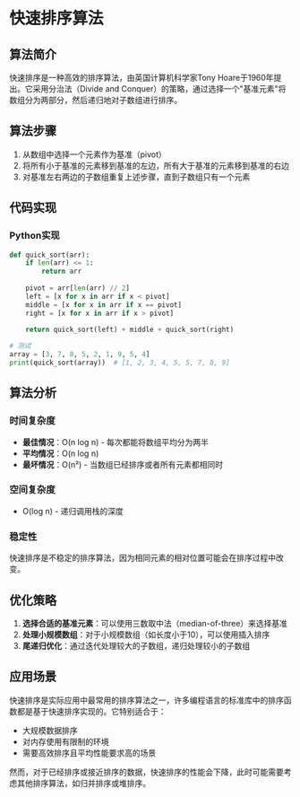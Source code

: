 # 快速排序算法

## 算法简介

快速排序是一种高效的排序算法，由英国计算机科学家Tony Hoare于1960年提出。它采用分治法（Divide and Conquer）的策略，通过选择一个"基准元素"将数组分为两部分，然后递归地对子数组进行排序。

## 算法步骤

1. 从数组中选择一个元素作为基准（pivot）
2. 将所有小于基准的元素移到基准的左边，所有大于基准的元素移到基准的右边
3. 对基准左右两边的子数组重复上述步骤，直到子数组只有一个元素

## 代码实现

### Python实现

```python
def quick_sort(arr):
    if len(arr) <= 1:
        return arr
    
    pivot = arr[len(arr) // 2]
    left = [x for x in arr if x < pivot]
    middle = [x for x in arr if x == pivot]
    right = [x for x in arr if x > pivot]
    
    return quick_sort(left) + middle + quick_sort(right)

# 测试
array = [3, 7, 8, 5, 2, 1, 9, 5, 4]
print(quick_sort(array))  # [1, 2, 3, 4, 5, 5, 7, 8, 9]
```

## 算法分析

### 时间复杂度

- **最佳情况**：O(n log n) - 每次都能将数组平均分为两半
- **平均情况**：O(n log n)
- **最坏情况**：O(n²) - 当数组已经排序或者所有元素都相同时

### 空间复杂度

- O(log n) - 递归调用栈的深度

### 稳定性

快速排序是不稳定的排序算法，因为相同元素的相对位置可能会在排序过程中改变。

## 优化策略

1. **选择合适的基准元素**：可以使用三数取中法（median-of-three）来选择基准
2. **处理小规模数组**：对于小规模数组（如长度小于10），可以使用插入排序
3. **尾递归优化**：通过迭代处理较大的子数组，递归处理较小的子数组

## 应用场景

快速排序是实际应用中最常用的排序算法之一，许多编程语言的标准库中的排序函数都是基于快速排序实现的。它特别适合于：

- 大规模数据排序
- 对内存使用有限制的环境
- 需要高效排序且平均性能要求高的场景

然而，对于已经排序或接近排序的数据，快速排序的性能会下降，此时可能需要考虑其他排序算法，如归并排序或堆排序。